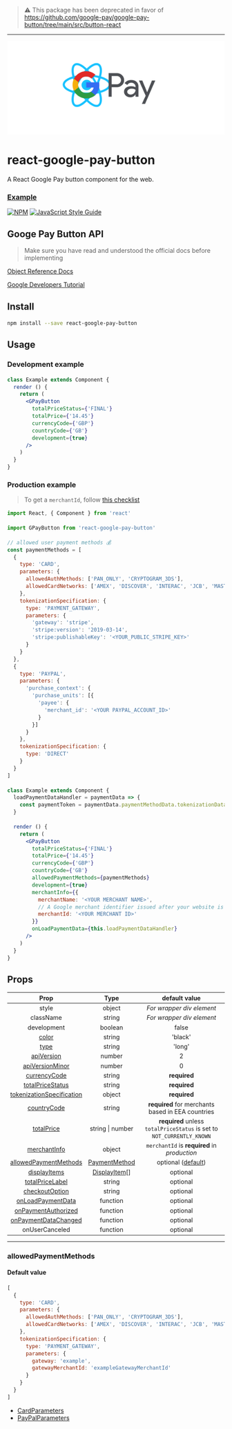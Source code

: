 > ⚠️ This package has been deprecated in favor of https://github.com/google-pay/google-pay-button/tree/main/src/button-react

----

<p align="center">
  <img src="https://github.com/charisTheo/react-google-pay-button/blob/master/gpay-react.png?raw=true" alt="Google Pay React unofficial logo"/>
</p>

# react-google-pay-button

A React Google Pay button component for the web.

### [Example](https://www.charistheo.io/react-google-pay-button/)

[![NPM](https://img.shields.io/npm/v/react-google-pay-button.svg)](https://www.npmjs.com/package/react-google-pay-button) [![JavaScript Style Guide](https://img.shields.io/badge/code_style-standard-brightgreen.svg)](https://standardjs.com)

## Googe Pay Button API
> Make sure you have read and understood the official docs before implementing

[Object Reference Docs](https://developers.google.com/pay/api/web/reference/object)

[Google Developers Tutorial](https://developers.google.com/pay/api/web/guides/tutorial)

## Install

```bash
npm install --save react-google-pay-button
```

## Usage

### Development example

```jsx
class Example extends Component {
  render () {
    return (
      <GPayButton
        totalPriceStatus={'FINAL'}
        totalPrice={'14.45'}
        currencyCode={'GBP'}
        countryCode={'GB'}
        development={true}
      />
    )
  }
}
```

### Production example

> To get a `merchantId`, follow [this checklist](https://developers.google.com/pay/api/web/guides/test-and-deploy/integration-checklist)

```jsx
import React, { Component } from 'react'

import GPayButton from 'react-google-pay-button'

// allowed user payment methods 💰
const paymentMethods = [
  {
    type: 'CARD',
    parameters: {
      allowedAuthMethods: ['PAN_ONLY', 'CRYPTOGRAM_3DS'],
      allowedCardNetworks: ['AMEX', 'DISCOVER', 'INTERAC', 'JCB', 'MASTERCARD', 'VISA']
    },
    tokenizationSpecification: {
      type: 'PAYMENT_GATEWAY',
      parameters: {
        'gateway': 'stripe',
        'stripe:version': '2019-03-14',
        'stripe:publishableKey': '<YOUR_PUBLIC_STRIPE_KEY>'
      }
    }
  },
  {
    type: 'PAYPAL',
    parameters: {
      'purchase_context': {
        'purchase_units': [{
          'payee': {
            'merchant_id': '<YOUR PAYPAL_ACCOUNT_ID>'
          }
        }]
      }
    },
    tokenizationSpecification: {
      type: 'DIRECT'
    }
  }
]

class Example extends Component {
  loadPaymentDataHandler = paymentData => {
    const paymentToken = paymentData.paymentMethodData.tokenizationData.token
  }

  render () {
    return (
      <GPayButton
        totalPriceStatus={'FINAL'}
        totalPrice={'14.45'}
        currencyCode={'GBP'}
        countryCode={'GB'}
        allowedPaymentMethods={paymentMethods}
        development={true}
        merchantInfo={{
          merchantName: '<YOUR MERCHANT NAME>',
          // A Google merchant identifier issued after your website is approved by Google ✅
          merchantId: '<YOUR MERCHANT ID>'
        }}
        onLoadPaymentData={this.loadPaymentDataHandler}
      />
    )
  }
}
```

## Props
|    Prop      |     Type            |                default value                                   |
|:------------:|:-------------------:|:--------------------------------------------------------------:|
| style | object | *For wrapper div element* |
| className | string | *For wrapper div element* |
| development | boolean | false |
| [color][3] | string | 'black' |
| [type][3] | string | 'long' |
| [apiVersion][4] | number | 2 |
| [apiVersionMinor][4] | number | 0 |
| [currencyCode][1]       |     string      |                   **required**                          |
| [totalPriceStatus][1]   |     string      |                   **required**                          |
| [tokenizationSpecification][2] |  object  |                   **required**                          |
| [countryCode][1]    |     string      |    **required** for merchants based in EEA countries    |
| [totalPrice][1] | string \| number | **required** unless `totalPriceStatus` is set to `NOT_CURRENTLY_KNOWN` |
| [merchantInfo][6] | object | `merchantId` is **required** in *production* |
| [allowedPaymentMethods][14] | [PaymentMethod][8] | optional ([default](#allowedPaymentMethods))
| [displayItems][1] | [DisplayItem][5][] | optional |
| [totalPriceLabel][1] | string | optional |
| [checkoutOption][1] | string | optional |
| [onLoadPaymentData][9] | function | optional |
| [onPaymentAuthorized][10] | function | optional |
| [onPaymentDataChanged][11] | function | optional |
| onUserCanceled | function | optional |
---

### allowedPaymentMethods

#### Default value
```JavaScript
[
  {
    type: 'CARD',
    parameters: {
      allowedAuthMethods: ['PAN_ONLY', 'CRYPTOGRAM_3DS'],
      allowedCardNetworks: ['AMEX', 'DISCOVER', 'INTERAC', 'JCB', 'MASTERCARD', 'VISA']
    },
    tokenizationSpecification: {
      type: 'PAYMENT_GATEWAY',
      parameters: {
        gateway: 'example',
        gatewayMerchantId: 'exampleGatewayMerchantId'
      }
    }
  }
]
```

 * [CardParameters][12]
 * [PayPalParameters][13]

[1]: https://developers.google.com/pay/api/web/reference/object#TransactionInfo
[2]: https://developers.google.com/pay/api/web/reference/object#PaymentMethodTokenizationSpecification
[3]: https://developers.google.com/pay/api/web/reference/object#ButtonOptions
[4]: https://developers.google.com/pay/api/web/reference/object#IsReadyToPayRequest
[5]: https://developers.google.com/pay/api/web/reference/object#DisplayItem
[6]: https://developers.google.com/pay/api/web/reference/object#MerchantInfo
[8]: https://developers.google.com/pay/api/web/reference/object#PaymentMethod
[9]: https://developers.google.com/pay/api/web/reference/client#loadPaymentData
[10]: https://developers.google.com/pay/api/web/reference/client#onPaymentAuthorized
[11]: https://developers.google.com/pay/api/web/reference/client#onPaymentDataChanged
[12]: https://developers.google.com/pay/api/web/reference/object#CardParameters
[13]: https://developers.google.com/pay/api/web/reference/object#PayPalParameters
[14]: https://developers.google.com/pay/api/web/reference/object#PaymentDataRequest
